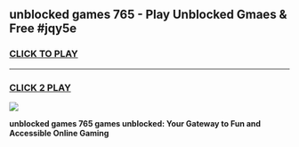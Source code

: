
## unblocked games 765 - Play Unblocked Gmaes & Free #jqy5e
<h3>
<a href="https://news.freeplayer.one?title=unblocked_games_765&ref=26F">CLICK TO PLAY</a></h3>
<hr>

<h3>
<a href="https://news.freeplayer.one?title=unblocked_games_765&ref=26F">CLICK 2 PLAY</a>
  
</h3>

<a href="https://news.freeplayer.one?title=unblocked_games_765&ref=26F/"><img src="https://clearcache.store/games.png"></a>


**unblocked games 765 games unblocked: Your Gateway to Fun and Accessible Online Gaming**
